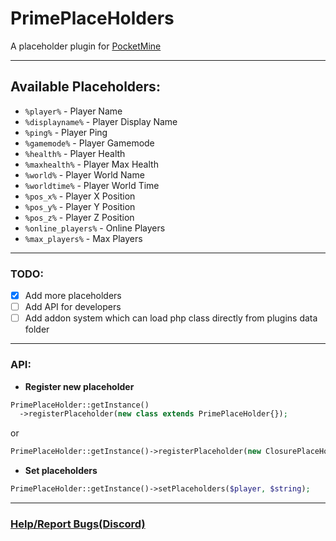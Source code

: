 # PrimePlaceHolders
A placeholder plugin for [PocketMine](https://i.imgur.com/qpnk5BX.png)

---
## Available Placeholders:
- `%player%` - Player Name
- `%displayname%` - Player Display Name
- `%ping%` - Player Ping
- `%gamemode%` - Player Gamemode
- `%health%` - Player Health
- `%maxhealth%` - Player Max Health
- `%world%` - Player World Name
- `%worldtime%` - Player World Time
- `%pos_x%` - Player X Position
- `%pos_y%` - Player Y Position
- `%pos_z%` - Player Z Position
- `%online_players%` - Online Players
- `%max_players%` - Max Players
---

### TODO:
- [x] Add more placeholders
- [ ] Add API for developers
- [ ] Add addon system which can load php class directly from plugins data folder

---

### API:

- **Register new placeholder**
```php
PrimePlaceHolder::getInstance()
  ->registerPlaceholder(new class extends PrimePlaceHolder{});
```
or
```php
PrimePlaceHolder::getInstance()->registerPlaceholder(new ClosurePlaceHolder("identifier", function (Player $player, string $string): string {})));
```

- **Set placeholders**
```php
PrimePlaceHolder::getInstance()->setPlaceholders($player, $string);
```

---

### [Help/Report Bugs(Discord)](https://discord.gg/eqxV2HEkhh)